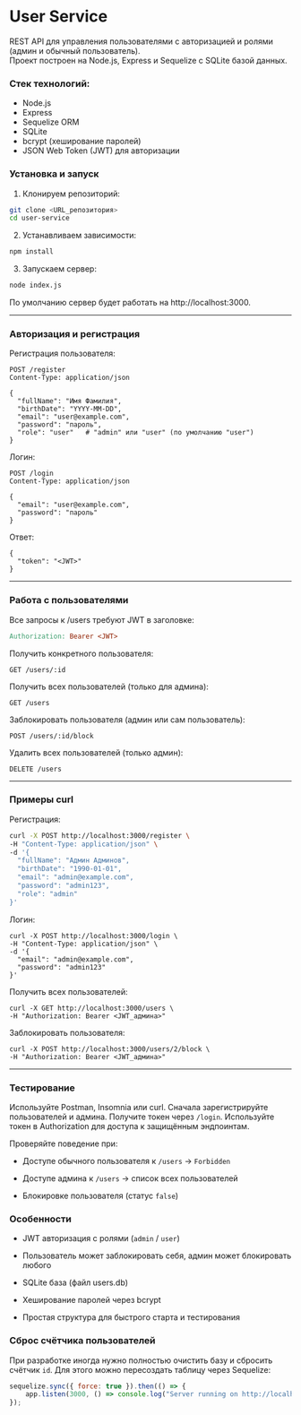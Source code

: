 # User Service

REST API для управления пользователями с авторизацией и ролями (админ и обычный пользователь).  
Проект построен на Node.js, Express и Sequelize с SQLite базой данных.


### Стек технологий:

- Node.js
- Express
- Sequelize ORM
- SQLite
- bcrypt (хеширование паролей)
- JSON Web Token (JWT) для авторизации


### Установка и запуск

1. Клонируем репозиторий:

```bash
git clone <URL_репозитория>
cd user-service
```

2. Устанавливаем зависимости:

```bash
npm install
```

3. Запускаем сервер:

```bash
node index.js
```

По умолчанию сервер будет работать на http://localhost:3000.

---

### Авторизация и регистрация

Регистрация пользователя:

```http
POST /register
Content-Type: application/json

{
  "fullName": "Имя Фамилия",
  "birthDate": "YYYY-MM-DD",
  "email": "user@example.com",
  "password": "пароль",
  "role": "user"   # "admin" или "user" (по умолчанию "user")
}
```

Логин:

```http
POST /login
Content-Type: application/json

{
  "email": "user@example.com",
  "password": "пароль"
}
```

Ответ:

```http
{
  "token": "<JWT>"
}
```
---

### Работа с пользователями

Все запросы к /users требуют JWT в заголовке:

```makefile
Authorization: Bearer <JWT>
```

Получить конкретного пользователя:

```http
GET /users/:id
```

Получить всех пользователей (только для админа):

```http
GET /users
```

Заблокировать пользователя (админ или сам пользователь):

```http
POST /users/:id/block
```

Удалить всех пользователей (только админ):

```http
DELETE /users
```
---

### Примеры curl

Регистрация:

```bash
curl -X POST http://localhost:3000/register \
-H "Content-Type: application/json" \
-d '{
  "fullName": "Админ Админов",
  "birthDate": "1990-01-01",
  "email": "admin@example.com",
  "password": "admin123",
  "role": "admin"
}'
```

Логин:

```http
curl -X POST http://localhost:3000/login \
-H "Content-Type: application/json" \
-d '{
  "email": "admin@example.com",
  "password": "admin123"
}'
```

Получить всех пользователей:

```http
curl -X GET http://localhost:3000/users \
-H "Authorization: Bearer <JWT_админа>"
```

Заблокировать пользователя:

```http
curl -X POST http://localhost:3000/users/2/block \
-H "Authorization: Bearer <JWT_админа>"
```
---

### Тестирование

Используйте Postman, Insomnia или curl. Сначала зарегистрируйте пользователей и админа. Получите токен через `/login`. Используйте токен в Authorization для доступа к защищённым эндпоинтам.

Проверяйте поведение при:

- Доступе обычного пользователя к `/users` → `Forbidden`

- Доступе админа к `/users` → список всех пользователей

- Блокировке пользователя (статус `false`)

### Особенности

- JWT авторизация с ролями (`admin` / `user`)

- Пользователь может заблокировать себя, админ может блокировать любого

- SQLite база (файл users.db)

- Хеширование паролей через bcrypt

- Простая структура для быстрого старта и тестирования

### Сброс счётчика пользователей

При разработке иногда нужно полностью очистить базу и сбросить счётчик `id`. Для этого можно пересоздать таблицу через Sequelize:

```js
sequelize.sync({ force: true }).then(() => {
    app.listen(3000, () => console.log("Server running on http://localhost:3000"));
});
```
